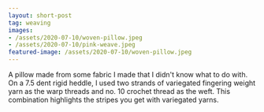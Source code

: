 ```yaml
---
layout: short-post
tag: weaving
images:
- /assets/2020-07-10/woven-pillow.jpeg
- /assets/2020-07-10/pink-weave.jpeg
featured-image: /assets/2020-07-10/woven-pillow.jpeg
---
```

A pillow made from some fabric I made that I didn't know what to do with<!--more-->. On a 7.5 dent rigid heddle, I used two strands of variegated fingering weight yarn as the warp threads and no. 10 crochet thread as the weft. This combination highlights the stripes you get with variegated yarns.
